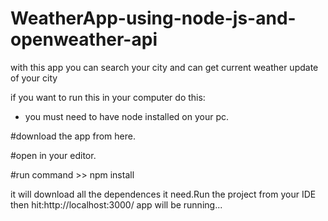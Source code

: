 # WeatherApp-using-node-js-and-openweather-api
with this app you can search your city and can get current weather update of your city

if you want to run this in your computer do this:

* you must need to have node installed on your pc.

#download the app from here.

#open in your editor.

#run command >> npm install

it will download all the dependences it need.Run the project from your IDE
then hit:http://localhost:3000/
app will be running...
